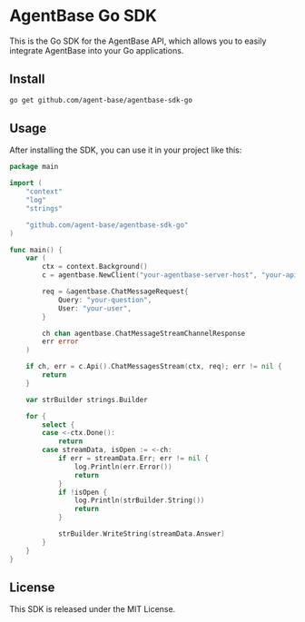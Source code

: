 # AgentBase Go SDK
This is the Go SDK for the AgentBase API, which allows you to easily integrate AgentBase into your Go applications.

## Install
```bash
go get github.com/agent-base/agentbase-sdk-go
```

## Usage
After installing the SDK, you can use it in your project like this:

```go
package main

import (
	"context"
	"log"
	"strings"

	"github.com/agent-base/agentbase-sdk-go"
)

func main() {
	var (
		ctx = context.Background()
		c = agentbase.NewClient("your-agentbase-server-host", "your-api-key-here")

		req = &agentbase.ChatMessageRequest{
			Query: "your-question",
			User: "your-user",
		}

		ch chan agentbase.ChatMessageStreamChannelResponse
		err error
	)

	if ch, err = c.Api().ChatMessagesStream(ctx, req); err != nil {
		return
	}

	var strBuilder strings.Builder

	for {
		select {
		case <-ctx.Done():
			return
		case streamData, isOpen := <-ch:
			if err = streamData.Err; err != nil {
				log.Println(err.Error())
				return
			}
			if !isOpen {
				log.Println(strBuilder.String())
				return
			}

			strBuilder.WriteString(streamData.Answer)
		}
	}
}

```

## License
This SDK is released under the MIT License.